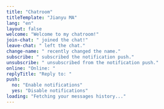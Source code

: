 ```yaml
---
title: "Chatroom"
titleTemplate: "Jianyu MA"
lang: "en"
layout: false
welcome: "Welcome to my chatroom!"
join-chat: " joined the chat!"
leave-chat: " left the chat."
change-name: " recently changed the name."
subscribe: " subscribed the notification push."
unsubscribe: " unsubscribed from the notification push."
online: "Online: "
replyTitle: "Reply to: "
push:
  no: "Enable notifications"
  yes: "Disable notifications"
loading: "Fetching your messages history..."
---
```


<script setup>
import Chat from '../../components/chat/room.vue'
</script>

<Chat />
